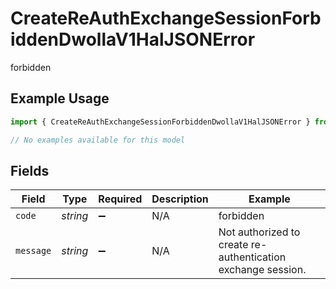 # CreateReAuthExchangeSessionForbiddenDwollaV1HalJSONError

forbidden

## Example Usage

```typescript
import { CreateReAuthExchangeSessionForbiddenDwollaV1HalJSONError } from "dwolla/models/errors";

// No examples available for this model
```

## Fields

| Field                                                        | Type                                                         | Required                                                     | Description                                                  | Example                                                      |
| ------------------------------------------------------------ | ------------------------------------------------------------ | ------------------------------------------------------------ | ------------------------------------------------------------ | ------------------------------------------------------------ |
| `code`                                                       | *string*                                                     | :heavy_minus_sign:                                           | N/A                                                          | forbidden                                                    |
| `message`                                                    | *string*                                                     | :heavy_minus_sign:                                           | N/A                                                          | Not authorized to create re-authentication exchange session. |